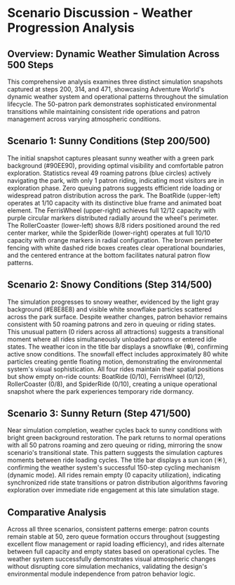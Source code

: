 # Scenario Discussion - Weather Progression Analysis

## Overview: Dynamic Weather Simulation Across 500 Steps

This comprehensive analysis examines three distinct simulation snapshots captured at steps 200, 314, and 471, showcasing Adventure World's dynamic weather system and operational patterns throughout the simulation lifecycle. The 50-patron park demonstrates sophisticated environmental transitions while maintaining consistent ride operations and patron management across varying atmospheric conditions.

## Scenario 1: Sunny Conditions (Step 200/500)

The initial snapshot captures pleasant sunny weather with a green park background (#90EE90), providing optimal visibility and comfortable patron exploration. Statistics reveal 49 roaming patrons (blue circles) actively navigating the park, with only 1 patron riding, indicating most visitors are in exploration phase. Zero queuing patrons suggests efficient ride loading or widespread patron distribution across the park. The BoatRide (upper-left) operates at 1/10 capacity with its distinctive blue frame and animated boat element. The FerrisWheel (upper-right) achieves full 12/12 capacity with purple circular markers distributed radially around the wheel's perimeter. The RollerCoaster (lower-left) shows 8/8 riders positioned around the red center marker, while the SpiderRide (lower-right) operates at full 10/10 capacity with orange markers in radial configuration. The brown perimeter fencing with white dashed ride boxes creates clear operational boundaries, and the centered entrance at the bottom facilitates natural patron flow patterns.

## Scenario 2: Snowy Conditions (Step 314/500)

The simulation progresses to snowy weather, evidenced by the light gray background (#E8E8E8) and visible white snowflake particles scattered across the park surface. Despite weather changes, patron behavior remains consistent with 50 roaming patrons and zero in queuing or riding states. This unusual pattern (0 riders across all attractions) suggests a transitional moment where all rides simultaneously unloaded patrons or entered idle states. The weather icon in the title bar displays a snowflake (❆), confirming active snow conditions. The snowfall effect includes approximately 80 white particles creating gentle floating motion, demonstrating the environmental system's visual sophistication. All four rides maintain their spatial positions but show empty on-ride counts: BoatRide (0/10), FerrisWheel (0/12), RollerCoaster (0/8), and SpiderRide (0/10), creating a unique operational snapshot where the park experiences temporary ride dormancy.

## Scenario 3: Sunny Return (Step 471/500)

Near simulation completion, weather cycles back to sunny conditions with bright green background restoration. The park returns to normal operations with all 50 patrons roaming and zero queuing or riding, mirroring the snow scenario's transitional state. This pattern suggests the simulation captures moments between ride loading cycles. The title bar displays a sun icon (☀️), confirming the weather system's successful 150-step cycling mechanism (dynamic mode). All rides remain empty (0 capacity utilization), indicating synchronized ride state transitions or patron distribution algorithms favoring exploration over immediate ride engagement at this late simulation stage.

## Comparative Analysis

Across all three scenarios, consistent patterns emerge: patron counts remain stable at 50, zero queue formation occurs throughout (suggesting excellent flow management or rapid loading efficiency), and rides alternate between full capacity and empty states based on operational cycles. The weather system successfully demonstrates visual atmospheric changes without disrupting core simulation mechanics, validating the design's environmental module independence from patron behavior logic.
